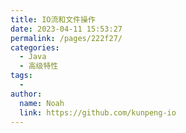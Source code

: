 ```yaml
---
title: IO流和文件操作
date: 2023-04-11 15:53:27
permalink: /pages/222f27/
categories:
  - Java
  - 高级特性
tags:
  - 
author: 
  name: Noah
  link: https://github.com/kunpeng-io
---
```

